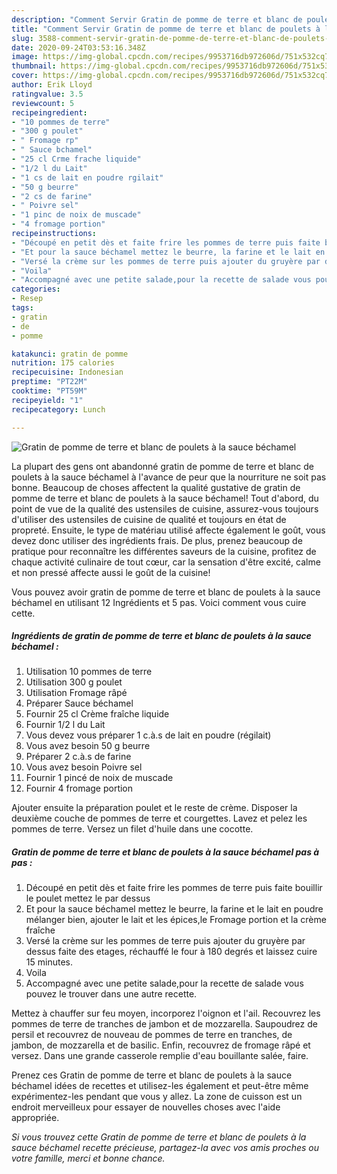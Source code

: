 ```yaml
---
description: "Comment Servir Gratin de pomme de terre et blanc de poulets à la sauce béchamel"
title: "Comment Servir Gratin de pomme de terre et blanc de poulets à la sauce béchamel"
slug: 3588-comment-servir-gratin-de-pomme-de-terre-et-blanc-de-poulets-a-la-sauce-bechamel
date: 2020-09-24T03:53:16.348Z
image: https://img-global.cpcdn.com/recipes/9953716db972606d/751x532cq70/gratin-de-pomme-de-terre-et-blanc-de-poulets-a-la-sauce-bechamel-photo-principale-de-la-recette.jpg
thumbnail: https://img-global.cpcdn.com/recipes/9953716db972606d/751x532cq70/gratin-de-pomme-de-terre-et-blanc-de-poulets-a-la-sauce-bechamel-photo-principale-de-la-recette.jpg
cover: https://img-global.cpcdn.com/recipes/9953716db972606d/751x532cq70/gratin-de-pomme-de-terre-et-blanc-de-poulets-a-la-sauce-bechamel-photo-principale-de-la-recette.jpg
author: Erik Lloyd
ratingvalue: 3.5
reviewcount: 5
recipeingredient:
- "10 pommes de terre"
- "300 g poulet"
- " Fromage rp"
- " Sauce bchamel"
- "25 cl Crme frache liquide"
- "1/2 l du Lait"
- "1 cs de lait en poudre rgilait"
- "50 g beurre"
- "2 cs de farine"
- " Poivre sel"
- "1 pinc de noix de muscade"
- "4 fromage portion"
recipeinstructions:
- "Découpé en petit dès et faite frire les pommes de terre puis faite bouillir le poulet mettez le par dessus"
- "Et pour la sauce béchamel mettez le beurre, la farine et le lait en poudre mélanger bien, ajouter le lait et les épices,le Fromage portion et la crème fraîche"
- "Versé la crème sur les pommes de terre puis ajouter du gruyère par dessus faite des etages, réchauffé le four à 180 degrés et laissez cuire 15 minutes."
- "Voila"
- "Accompagné avec une petite salade,pour la recette de salade vous pouvez le trouver dans une autre recette."
categories:
- Resep
tags:
- gratin
- de
- pomme

katakunci: gratin de pomme 
nutrition: 175 calories
recipecuisine: Indonesian
preptime: "PT22M"
cooktime: "PT59M"
recipeyield: "1"
recipecategory: Lunch

---
```



![Gratin de pomme de terre et blanc de poulets à la sauce béchamel](https://img-global.cpcdn.com/recipes/9953716db972606d/751x532cq70/gratin-de-pomme-de-terre-et-blanc-de-poulets-a-la-sauce-bechamel-photo-principale-de-la-recette.jpg)

La plupart des gens ont abandonné gratin de pomme de terre et blanc de poulets à la sauce béchamel à l'avance de peur que la nourriture ne soit pas bonne. Beaucoup de choses affectent la qualité gustative de gratin de pomme de terre et blanc de poulets à la sauce béchamel! Tout d'abord, du point de vue de la qualité des ustensiles de cuisine, assurez-vous toujours d'utiliser des ustensiles de cuisine de qualité et toujours en état de propreté. Ensuite, le type de matériau utilisé affecte également le goût, vous devez donc utiliser des ingrédients frais. De plus, prenez beaucoup de pratique pour reconnaître les différentes saveurs de la cuisine, profitez de chaque activité culinaire de tout cœur, car la sensation d'être excité, calme et non pressé affecte aussi le goût de la cuisine!

<!--inarticleads1-->

Vous pouvez avoir gratin de pomme de terre et blanc de poulets à la sauce béchamel en utilisant 12 Ingrédients et 5 pas. Voici comment vous cuire cette.

##### Ingrédients de gratin de pomme de terre et blanc de poulets à la sauce béchamel :

1. Utilisation 10 pommes de terre
1. Utilisation 300 g poulet
1. Utilisation  Fromage râpé
1. Préparer  Sauce béchamel
1. Fournir 25 cl Crème fraîche liquide
1. Fournir 1/2 l du Lait
1. Vous devez vous préparer 1 c.à.s de lait en poudre (régilait)
1. Vous avez besoin 50 g beurre
1. Préparer 2 c.à.s de farine
1. Vous avez besoin  Poivre sel
1. Fournir 1 pincé de noix de muscade
1. Fournir 4 fromage portion


Ajouter ensuite la préparation poulet et le reste de crème. Disposer la deuxième couche de pommes de terre et courgettes. Lavez et pelez les pommes de terre. Versez un filet d&#39;huile dans une cocotte. 

<!--inarticleads2-->

##### Gratin de pomme de terre et blanc de poulets à la sauce béchamel pas à pas :

1. Découpé en petit dès et faite frire les pommes de terre puis faite bouillir le poulet mettez le par dessus
1. Et pour la sauce béchamel mettez le beurre, la farine et le lait en poudre mélanger bien, ajouter le lait et les épices,le Fromage portion et la crème fraîche
1. Versé la crème sur les pommes de terre puis ajouter du gruyère par dessus faite des etages, réchauffé le four à 180 degrés et laissez cuire 15 minutes.
1. Voila
1. Accompagné avec une petite salade,pour la recette de salade vous pouvez le trouver dans une autre recette.


Mettez à chauffer sur feu moyen, incorporez l&#39;oignon et l&#39;ail. Recouvrez les pommes de terre de tranches de jambon et de mozzarella. Saupoudrez de persil et recouvrez de nouveau de pommes de terre en tranches, de jambon, de mozzarella et de basilic. Enfin, recouvrez de fromage râpé et versez. Dans une grande casserole remplie d&#39;eau bouillante salée, faire. 

<!--inarticleads1-->

<p>
Prenez ces Gratin de pomme de terre et blanc de poulets à la sauce béchamel idées de recettes et utilisez-les également et peut-être même expérimentez-les pendant que vous y allez. La zone de cuisson est un endroit merveilleux pour essayer de nouvelles choses avec l'aide appropriée.
</p>

<p>
<i>Si vous trouvez cette Gratin de pomme de terre et blanc de poulets à la sauce béchamel recette précieuse, partagez-la avec vos amis proches ou votre famille, merci et bonne chance.</i>
</p>
